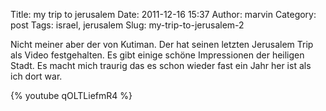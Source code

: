 Title: my trip to jerusalem
Date: 2011-12-16 15:37
Author: marvin
Category: post
Tags: israel, jerusalem
Slug: my-trip-to-jerusalem-2

Nicht meiner aber der von Kutiman. Der hat seinen letzten Jerusalem Trip
als Video festgehalten. Es gibt einige schöne Impressionen der heiligen
Stadt. Es macht mich traurig das es schon wieder fast ein Jahr her ist
als ich dort war.

{% youtube qOLTLiefmR4 %}

